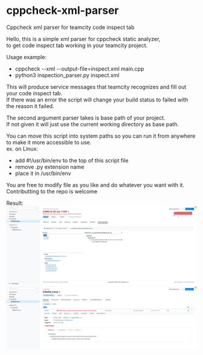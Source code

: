 # cppcheck-xml-parser
Cppcheck xml parser for teamcity code inspect tab

Hello, this is a simple xml parser for cppcheck static analyzer,  
to get code inspect tab working in your teamcity project.

Usage example:  
* cppcheck --xml --output-file=inspect.xml main.cpp
* python3 inspection_parser.py inspect.xml

This will produce service messages that teamcity recognizes and fill out your code inspect tab.  
If there was an error the script will change your build status to failed with the reason it failed.  
  
The second argument parser takes is base path of your project.  
If not given it will just use the current working directory as base path.

You can move this script into system paths so you can run it from anywhere to make it more accessible to use.  
ex. on Linux:  
* add #!/usr/bin/env to the top of this script file
* remove .py extension name
* place it in /usr/bin/env
  
You are free to modify file as you like and do whatever you want with it.  
Contributting to the repo is welcome

Result:  
![Alt text](example1.png)  
![Alt text](example2.png)
